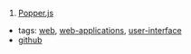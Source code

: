 1. [Popper.js](https://popper.js.org/)
  * tags: [web](tags/web.md), [web-applications](tags/web-applications.md), [user-interface](tags/user-interface.md)
  * [github](https://github.com/FezVrasta/popper.js)
